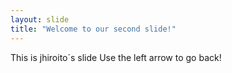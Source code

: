 ```yaml
---
layout: slide
title: "Welcome to our second slide!"
---
```

This is jhiroito´s slide
Use the left arrow to go back!
